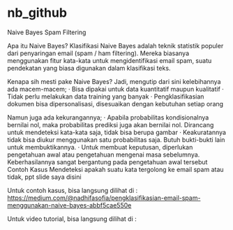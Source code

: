 # nb_github
Naive Bayes Spam Filtering

Apa itu Naive Bayes?
Klasifikasi Naive Bayes adalah teknik statistik populer dari penyaringan email (spam / ham filtering). Mereka biasanya menggunakan fitur kata-kata untuk mengidentifikasi email spam, suatu pendekatan yang biasa digunakan dalam klasifikasi teks.

Kenapa sih mesti pake Naive Bayes?
Jadi, mengutip dari sini kelebihannya ada macem-macem;
· Bisa dipakai untuk data kuantitatif maupun kualitatif
· Tidak perlu melakukan data training yang banyak
· Pengklasifikasian dokumen bisa dipersonalisasi, disesuaikan dengan kebutuhan setiap orang

Namun juga ada kekurangannya;
· Apabila probabilitas kondisionalnya bernilai nol, maka probabilitas prediksi juga akan bernilai nol. Dirancang untuk mendeteksi kata-kata saja, tidak bisa berupa gambar
· Keakuratannya tidak bisa diukur menggunakan satu probabilitas saja. Butuh bukti-bukti lain untuk membuktikannya.
· Untuk membuat keputusan, diperlukan pengetahuan awal atau pengetahuan mengenai masa sebelumnya. Keberhasilannya sangat bergantung pada pengetahuan awal tersebut
Contoh Kasus
Mendeteksi apakah suatu kata tergolong ke email spam atau tidak, ppt slide saya disini

Untuk contoh kasus, bisa langsung dilihat di :
https://medium.com/@nadhifasofia/pengklasifikasian-email-spam-menggunakan-naive-bayes-abbf5cae550e

Untuk video tutorial, bisa langsung dilihat di :

